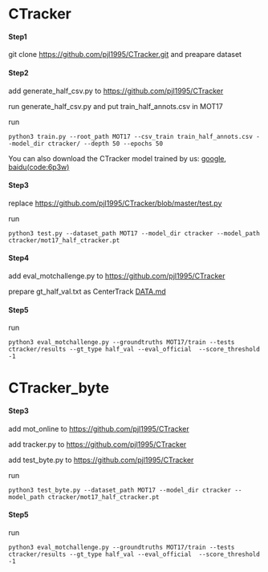 # CTracker

#### Step1  
git clone https://github.com/pjl1995/CTracker.git and preapare dataset


#### Step2

add generate_half_csv.py to https://github.com/pjl1995/CTracker

run generate_half_csv.py and put train_half_annots.csv in MOT17

run
```
python3 train.py --root_path MOT17 --csv_train train_half_annots.csv --model_dir ctracker/ --depth 50 --epochs 50
```
You can also download the CTracker model trained by us: [google](https://drive.google.com/file/d/1TwBDomJx8pxD-e96mGIiTduLenUvmf1t/view?usp=sharing), [baidu(code:6p3w)](https://pan.baidu.com/s/1MaCvnHynX2Wzg81hWkqzeg)

#### Step3 

replace https://github.com/pjl1995/CTracker/blob/master/test.py

run
```
python3 test.py --dataset_path MOT17 --model_dir ctracker --model_path ctracker/mot17_half_ctracker.pt
```

#### Step4

add eval_motchallenge.py to https://github.com/pjl1995/CTracker

prepare gt_half_val.txt as CenterTrack [DATA.md](https://github.com/xingyizhou/CenterTrack/blob/master/readme/DATA.md)


#### Step5

run
```
python3 eval_motchallenge.py --groundtruths MOT17/train --tests ctracker/results --gt_type half_val --eval_official  --score_threshold -1
```



# CTracker_byte

#### Step3 

add mot_online to https://github.com/pjl1995/CTracker

add tracker.py to https://github.com/pjl1995/CTracker

add test_byte.py to https://github.com/pjl1995/CTracker

run
```
python3 test_byte.py --dataset_path MOT17 --model_dir ctracker --model_path ctracker/mot17_half_ctracker.pt
```


#### Step5 

run
```
python3 eval_motchallenge.py --groundtruths MOT17/train --tests ctracker/results --gt_type half_val --eval_official  --score_threshold -1
```
